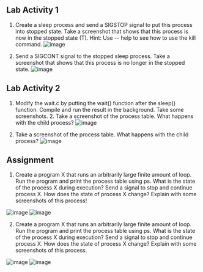 
## Lab Activity 1
1. Create a sleep process and send a SIGSTOP signal to put this process into stopped state. Take a screenshot that shows that this process is now in the stopped state (T). Hint: Use -- help to see how to use the kill command.
![image](https://github.com/ramzyizza/Computer-System-and-Networking-Lab/assets/89899122/5f31d03c-71de-4ad5-a312-dd640e989022)

2. Send a SIGCONT signal to the stopped sleep process. Take a screenshot that shows that this process is no longer in the stopped state.
![image](https://github.com/ramzyizza/Computer-System-and-Networking-Lab/assets/89899122/9165ea6e-a45d-48bf-9ed8-2800cb0d7541)


## Lab Activity 2

1. Modify the wait.c by putting the wait() function after the sleep() function. Compile and run the result in the background. Take some screenshots. 2. Take a screenshot of the process table. What happens with the child process?
![image](https://github.com/ramzyizza/Computer-System-and-Networking-Lab/assets/89899122/06706fad-219e-44c6-8070-57c2618633c9)

2. Take a screenshot of the process table. What happens with the child process?
![image](https://github.com/ramzyizza/Computer-System-and-Networking-Lab/assets/89899122/626e62fc-01c0-4fbd-926a-9494ab958031)

## Assignment
1. Create a program X that runs an arbitrarily large finite amount of loop. Run the program and print the process table using ps. What is the state of the process X during execution? Send a signal to stop and continue process X. How does the state of process X change? Explain with some screenshots of this process!

![image](https://github.com/ramzyizza/Computer-System-and-Networking-Lab/assets/89899122/e1e99fe7-5ac2-4f99-8381-2ab91bb86c5f)
![image](https://github.com/ramzyizza/Computer-System-and-Networking-Lab/assets/89899122/9fa2a7aa-ebd0-4b87-ba7f-ff33654df262)

2. Create a program X that runs an arbitrarily large finite amount of loop. Run the program and print the process table using ps. What is the state of the process X during execution? Send a signal to stop and continue process X. How does the state of process X change? Explain with some screenshots of this process.

![image](https://github.com/ramzyizza/Computer-System-and-Networking-Lab/assets/89899122/56ba15ef-eb90-4c78-ad8d-a6ae57531fa3)
![image](https://github.com/ramzyizza/Computer-System-and-Networking-Lab/assets/89899122/64614e31-0375-40e1-8c3c-ea70a2951957)
